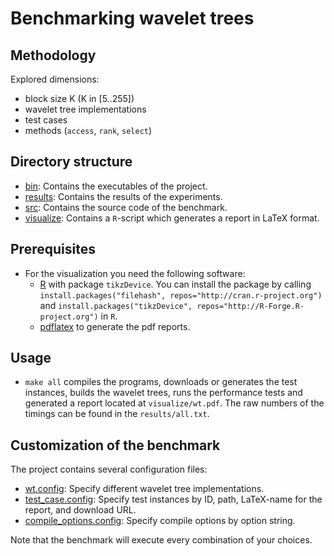 # Benchmarking wavelet trees 

## Methodology

Explored dimensions:
  
  * block size K (K in [5..255])
  * wavelet tree implementations
  * test cases
  * methods (`access`, `rank`, `select`) 

## Directory structure

  * [bin](./bin): Contains the executables of the project.
  * [results](./results): Contains the results of the experiments.
  * [src](./src):  Contains the source code of the benchmark.
  * [visualize](./visualize): Contains a `R`-script which generates
							  a report in LaTeX format.

## Prerequisites
  * For the visualization you need the following software:
    - [R][RPJ] with package `tikzDevice`. You can install the
      package by calling 
      `install.packages("filehash", repos="http://cran.r-project.org")`
	  and 
	  `install.packages("tikzDevice", repos="http://R-Forge.R-project.org")`
	  in `R`.
    - [pdflatex][LT] to generate the pdf reports.
		
## Usage

 * `make all` compiles the programs, downloads or generates
    the test instances, builds the wavelet trees, 
    runs the performance tests and generated a report located at
   `visualize/wt.pdf`. The raw numbers of the timings 
   can be found in the `results/all.txt`.

## Customization of the benchmark
  The project contains several configuration files:
 
  * [wt.config][WTCONFIG]: Specify different wavelet tree implementations.
  * [test_case.config][TCCONF]: Specify test instances by
       ID, path, LaTeX-name for the report, and download URL.
  * [compile_options.config][CCONF]: Specify compile
    options by option string.

  Note that the benchmark will execute every combination of your
  choices. 

[RPJ]: http://www.r-project.org/ "R"
[LT]: http://www.tug.org/applications/pdftex/ "pdflatex"
[WTCONFIG]: ./wt.config "wt.config"
[TCCONF]: ./test_case.config "test_case.config"
[CCONF]: ./compile_options.config "compile_options.config"
